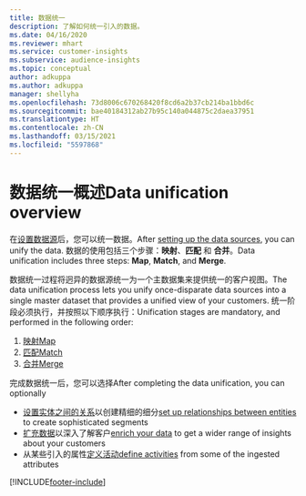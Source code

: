 ```yaml
---
title: 数据统一
description: 了解如何统一引入的数据。
ms.date: 04/16/2020
ms.reviewer: mhart
ms.service: customer-insights
ms.subservice: audience-insights
ms.topic: conceptual
author: adkuppa
ms.author: adkuppa
manager: shellyha
ms.openlocfilehash: 73d8006c670268420f8cd6a2b37cb214ba1bbd6c
ms.sourcegitcommit: bae40184312ab27b95c140a044875c2daea37951
ms.translationtype: HT
ms.contentlocale: zh-CN
ms.lasthandoff: 03/15/2021
ms.locfileid: "5597868"
---
```

# <a name="data-unification-overview"></a><span data-ttu-id="77782-103">数据统一概述</span><span class="sxs-lookup"><span data-stu-id="77782-103">Data unification overview</span></span>

<span data-ttu-id="77782-104">在[设置数据源](data-sources.md)后，您可以统一数据。</span><span class="sxs-lookup"><span data-stu-id="77782-104">After [setting up the data sources](data-sources.md), you can unify the data.</span></span> <span data-ttu-id="77782-105">数据的使用包括三个步骤：**映射**、**匹配** 和 **合并**。</span><span class="sxs-lookup"><span data-stu-id="77782-105">Data unification includes three steps: **Map**, **Match**, and **Merge**.</span></span>

<span data-ttu-id="77782-106">数据统一过程将迥异的数据源统一为一个主数据集来提供统一的客户视图。</span><span class="sxs-lookup"><span data-stu-id="77782-106">The data unification process lets you unify once-disparate data sources into a single master dataset that provides a unified view of your customers.</span></span> <span data-ttu-id="77782-107">统一阶段必须执行，并按照以下顺序执行：</span><span class="sxs-lookup"><span data-stu-id="77782-107">Unification stages are mandatory, and performed in the following order:</span></span>

1. [<span data-ttu-id="77782-108">映射</span><span class="sxs-lookup"><span data-stu-id="77782-108">Map</span></span>](map-entities.md)
2. [<span data-ttu-id="77782-109">匹配</span><span class="sxs-lookup"><span data-stu-id="77782-109">Match</span></span>](match-entities.md)
3. [<span data-ttu-id="77782-110">合并</span><span class="sxs-lookup"><span data-stu-id="77782-110">Merge</span></span>](merge-entities.md)

<span data-ttu-id="77782-111">完成数据统一后，您可以选择</span><span class="sxs-lookup"><span data-stu-id="77782-111">After completing the data unification, you can optionally</span></span>

- <span data-ttu-id="77782-112">[设置实体之间的关系](relationships.md)以创建精细的细分</span><span class="sxs-lookup"><span data-stu-id="77782-112">[set up relationships between entities](relationships.md) to create sophisticated segments</span></span>
- <span data-ttu-id="77782-113">[扩充数据](enrichment-hub.md)以深入了解客户</span><span class="sxs-lookup"><span data-stu-id="77782-113">[enrich your data](enrichment-hub.md) to get a wider range of insights about your customers</span></span>
- <span data-ttu-id="77782-114">从某些引入的属性[定义活动](activities.md)</span><span class="sxs-lookup"><span data-stu-id="77782-114">[define activities](activities.md) from some of the ingested attributes</span></span>


[!INCLUDE[footer-include](../includes/footer-banner.md)]